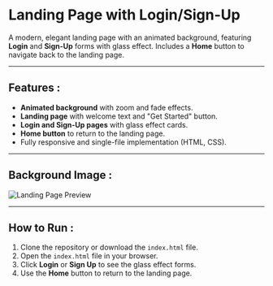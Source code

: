 # Landing Page with Login/Sign-Up

A modern, elegant landing page with an animated background, featuring **Login** and **Sign-Up** forms with glass effect. Includes a **Home** button to navigate back to the landing page.

---

## Features : 

- **Animated background** with zoom and fade effects.
- **Landing page** with welcome text and "Get Started" button.
- **Login and Sign-Up pages** with glass effect cards.
- **Home button** to return to the landing page.
- Fully responsive and single-file implementation (HTML, CSS).

---

## Background Image : 

![Landing Page Preview](https://images.unsplash.com/photo-1500530855697-b586d89ba3ee?auto=format&fit=crop&w=1920&q=80)

---

## How to Run :

1. Clone the repository or download the `index.html` file.
2. Open the `index.html` file in your browser.
3. Click **Login** or **Sign Up** to see the glass effect forms.
4. Use the **Home** button to return to the landing page.
